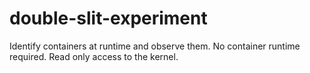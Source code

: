 # double-slit-experiment
Identify containers at runtime and observe them. No container runtime required. Read only access to the kernel.
